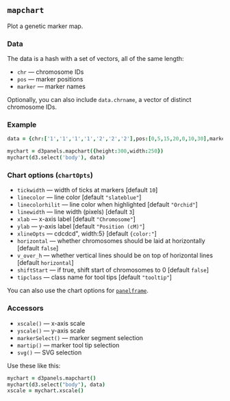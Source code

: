 ## `mapchart`

Plot a genetic marker map.

### Data

The data is a hash with a set of vectors, all of the same length:
- `chr` &mdash; chromosome IDs
- `pos` &mdash; marker positions
- `marker` &mdash; marker names

Optionally, you can also include `data.chrname`, a vector of distinct
chromosome IDs.

### Example

```coffeescript
data = {chr:['1','1','1','1','2','2','2'],pos:[0,5,15,20,0,10,30],marker:['m1','m2','m3','m4','m5','m6','m7']}

mychart = d3panels.mapchart({height:300,width:250})
mychart(d3.select('body'), data)
```

### Chart options (`chartOpts`)

- `tickwidth` &mdash; width of ticks at markers \[default `10`\]
- `linecolor` &mdash; line color \[default `"slateblue"`\]
- `linecolorhilit` &mdash; line color when highlighted \[default `"Orchid"`\]
- `linewidth` &mdash; line width (pixels) \[default `3`\]
- `xlab` &mdash; x-axis label \[default `"Chromosome"`\]
- `ylab` &mdash; y-axis label \[default `"Position (cM)"`\]
- `xlineOpts` &mdash; cdcdcd", width:5} \[default `{color:"`\]
- `horizontal` &mdash; whether chromosomes should be laid at horizontally \[default `false`\]
- `v_over_h` &mdash; whether vertical lines should be on top of horizontal lines \[default `horizontal`\]
- `shiftStart` &mdash; if true, shift start of chromosomes to 0 \[default `false`\]
- `tipclass` &mdash; class name for tool tips \[default `"tooltip"`\]

You can also use the chart options for [`panelframe`](panelframe.md).


### Accessors

- `xscale()` &mdash; x-axis scale
- `yscale()` &mdash; y-axis scale
- `markerSelect()` &mdash; marker segment selection
- `martip()` &mdash; marker tool tip selection
- `svg()` &mdash; SVG selection

Use these like this:

```coffeescript
mychart = d3panels.mapchart()
mychart(d3.select("body"), data)
xscale = mychart.xscale()
```

